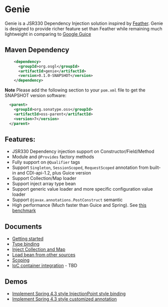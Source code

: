 # Genie

Genie is a JSR330 Dependency Injection solution inspired by [Feather](https://github.com/zsoltherpai/feather). Genie is designed to provide richer feature set than Feather while remaining much lightweight in comparing to [Google Guice](https://github.com/google/guice)

## Maven Dependency

```xml
    <dependency>
      <groupId>org.osgl</groupId>
      <artifactId>genie</artifactId>
      <version>0.1.0-SNAPSHOT</version>
    </dependency>
```

**Note** Please add the following section to your `pom.xml` file to get the SNAPSHOT version software:

```xml
  <parent>
    <groupId>org.sonatype.oss</groupId>
    <artifactId>oss-parent</artifactId>
    <version>7</version>
  </parent>
```

## Features:

* JSR330 Dependency injection support on Constructor/Field/Method
* Module and `@Provides` factory methods
* Fully support on `@Qualifier` tags
* Support `Singleton`, `SessionScoped`, `RequestScoped` annotation from built-in and CDI-api-1.2, plus Guice version
* Support Collection/Map loader
* Support inject array type bean
* Support generic value loader and more specific configuration value loader
* Support `@javax.annotations.PostConstruct` semantic
* High performance (Much faster than Guice and Spring). See [this benchmark](https://github.com/greenlaw110/di-benchmark)

## Documents

* [Getting started](doc/getting_start.md)
* [Type binding](doc/type_binding.md)
* [Inject Collection and Map](doc/container.md)
* [Load bean from other sources](doc/value.md)
* [Scoping](scope.md)
* [IoC container integration](integration.md) - TBD

## Demos

* [Implement Spring 4.3 style InjectionPoint style binding](https://github.com/greenlaw110/hello-genie-injectionPoint)
* [Implement Spring 4.3 style customized annotation](https://github.com/greenlaw110/genie-custom-annotation-demo)